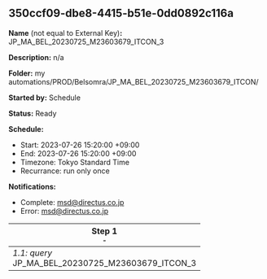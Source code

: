 ## 350ccf09-dbe8-4415-b51e-0dd0892c116a

**Name** (not equal to External Key)**:** JP_MA_BEL_20230725_M23603679_ITCON_3

**Description:** n/a

**Folder:** my automations/PROD/Belsomra/JP_MA_BEL_20230725_M23603679_ITCON/

**Started by:** Schedule

**Status:** Ready

**Schedule:**

* Start: 2023-07-26 15:20:00 +09:00
* End: 2023-07-26 15:20:00 +09:00
* Timezone: Tokyo Standard Time
* Recurrance: run only once

**Notifications:**

* Complete: msd@directus.co.jp
* Error: msd@directus.co.jp

| Step 1<br>_<small>-</small>_ |
| --- |
| _1.1: query_<br>JP_MA_BEL_20230725_M23603679_ITCON_3 |
